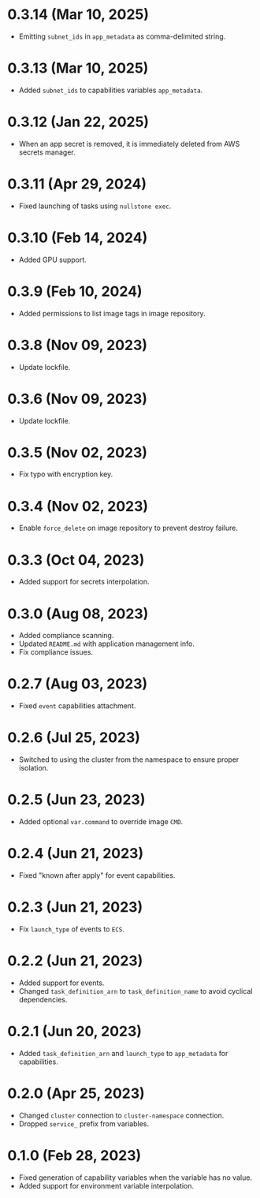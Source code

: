 # 0.3.14 (Mar 10, 2025)
* Emitting `subnet_ids` in `app_metadata` as comma-delimited string.

# 0.3.13 (Mar 10, 2025)
* Added `subnet_ids` to capabilities variables `app_metadata`.

# 0.3.12 (Jan 22, 2025)
* When an app secret is removed, it is immediately deleted from AWS secrets manager.

# 0.3.11 (Apr 29, 2024)
* Fixed launching of tasks using `nullstone exec`.

# 0.3.10 (Feb 14, 2024)
* Added GPU support.

# 0.3.9 (Feb 10, 2024)
* Added permissions to list image tags in image repository.

# 0.3.8 (Nov 09, 2023)
* Update lockfile.

# 0.3.6 (Nov 09, 2023)
* Update lockfile.

# 0.3.5 (Nov 02, 2023)
* Fix typo with encryption key.

# 0.3.4 (Nov 02, 2023)
* Enable `force_delete` on image repository to prevent destroy failure.

# 0.3.3 (Oct 04, 2023)
* Added support for secrets interpolation.

# 0.3.0 (Aug 08, 2023)
* Added compliance scanning.
* Updated `README.md` with application management info.
* Fix compliance issues.

# 0.2.7 (Aug 03, 2023)
* Fixed `event` capabilities attachment.

# 0.2.6 (Jul 25, 2023)
* Switched to using the cluster from the namespace to ensure proper isolation.

# 0.2.5 (Jun 23, 2023)
* Added optional `var.command` to override image `CMD`.

# 0.2.4 (Jun 21, 2023)
* Fixed "known after apply" for event capabilities.

# 0.2.3 (Jun 21, 2023)
* Fix `launch_type` of events to `ECS`.

# 0.2.2 (Jun 21, 2023)
* Added support for events.
* Changed `task_definition_arn` to `task_definition_name` to avoid cyclical dependencies.

# 0.2.1 (Jun 20, 2023)
* Added `task_definition_arn` and `launch_type` to `app_metadata` for capabilities.

# 0.2.0 (Apr 25, 2023)
* Changed `cluster` connection to `cluster-namespace` connection.
* Dropped `service_` prefix from variables.

# 0.1.0 (Feb 28, 2023)
* Fixed generation of capability variables when the variable has no value.
* Added support for environment variable interpolation.
